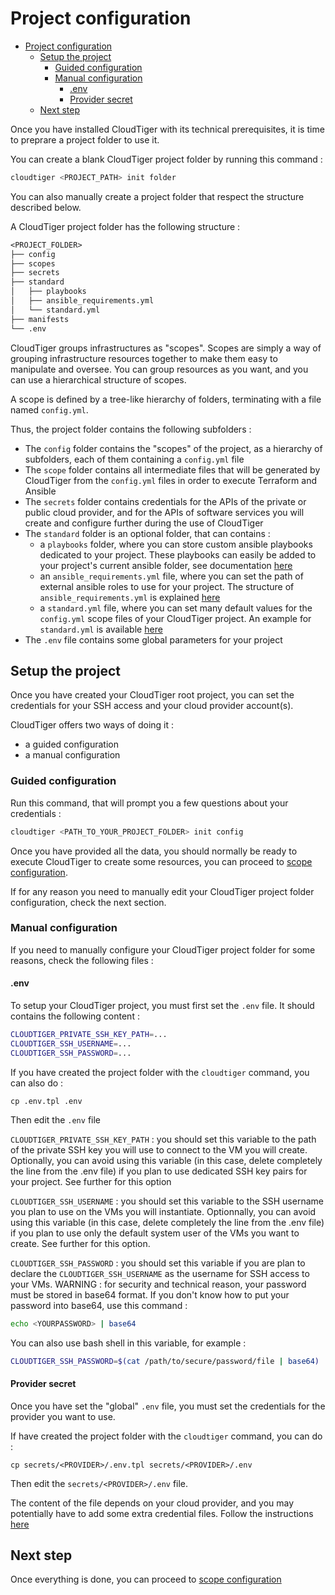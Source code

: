 # Project configuration

- [Project configuration](#project-configuration)
	- [Setup the project](#setup-the-project)
		- [Guided configuration](#guided-configuration)
		- [Manual configuration](#manual-configuration)
			- [.env](#env)
			- [Provider secret](#provider-secret)
	- [Next step](#next-step)

Once you have installed CloudTiger with its technical prerequisites, it is time to preprare a project folder to use it.

You can create a blank CloudTiger project folder by running this command :

```bash
cloudtiger <PROJECT_PATH> init folder
```

You can also manually create a project folder that respect the structure described below.

A CloudTiger project folder has the following structure :

```txt
<PROJECT_FOLDER>
├── config
├── scopes
├── secrets
├── standard
│   ├── playbooks
│   ├── ansible_requirements.yml
│   └── standard.yml
├── manifests
└── .env
```

CloudTiger groups infrastructures as "scopes". Scopes are simply a way of grouping infrastructure resources together to make them easy to manipulate and oversee. You can group resources as you want, and you can use a hierarchical structure of scopes.

A scope is defined by a tree-like hierarchy of folders, terminating with a file named `config.yml`.

Thus, the project folder contains the following subfolders :

- The `config` folder contains the "scopes" of the project, as a hierarchy of subfolders, each of them containing a `config.yml` file
- The `scope` folder contains all intermediate files that will be generated by CloudTiger from the `config.yml` files in order to execute Terraform and Ansible
- The `secrets` folder contains credentials for the APIs of the private or public cloud provider, and for the APIs of software services you will create and configure further during the use of CloudTiger
- The `standard` folder is an optional folder, that can contains :
  - a `playbooks` folder, where you can store custom ansible playbooks dedicated to your project. These playbooks can easily be added to your project's current ansible folder, see documentation [here](./commands.md)
  - an `ansible_requirements.yml` file, where you can set the path of external ansible roles to use for your project. The structure of `ansible_requirements.yml` is explained [here](./commands.md)
  - a `standard.yml` file, where you can set many default values for the `config.yml` scope files of your CloudTiger project. An example for `standard.yml` is available [here](../cloudtiger/libraries/internal/gitops/standard/standard.yml)
- The `.env` file contains some global parameters for your project

## Setup the project

Once you have created your CloudTiger root project, you can set the credentials for your SSH access and your cloud provider account(s).

CloudTiger offers two ways of doing it :

- a guided configuration
- a manual configuration

### Guided configuration

Run this command, that will prompt you a few questions about your credentials :

```bash
cloudtiger <PATH_TO_YOUR_PROJECT_FOLDER> init config
```

Once you have provided all the data, you should normally be ready to execute CloudTiger to create some resources, you can proceed to [scope configuration](scope_configuration.md).

If for any reason you need to manually edit your CloudTiger project folder configuration, check the next section.

### Manual configuration

If you need to manually configure your CloudTiger project folder for some reasons, check the following files :

#### .env

To setup your CloudTiger project, you must first set the `.env` file. It should contains the following content :

```bash
CLOUDTIGER_PRIVATE_SSH_KEY_PATH=...
CLOUDTIGER_SSH_USERNAME=...
CLOUDTIGER_SSH_PASSWORD=...
```

If you have created the project folder with the `cloudtiger` command, you can also do :

```
cp .env.tpl .env
```

Then edit the `.env` file

`CLOUDTIGER_PRIVATE_SSH_KEY_PATH` : you should set this variable to the path of the private SSH key you will use to connect to the VM you will create. Optionally, you can avoid using this variable (in this case, delete completely the line from the .env file) if you plan to use dedicated SSH key pairs for your project. See further for this option

`CLOUDTIGER_SSH_USERNAME` : you should set this variable to the SSH username you plan to use on the VMs you will instantiate. Optionnally, you can avoid using this variable (in this case, delete completely the line from the .env file) if you plan to use only the default system user of the VMs you want to create. See further for this option.

`CLOUDTIGER_SSH_PASSWORD` : you should set this variable if you are plan to declare the `CLOUDTIGER_SSH_USERNAME` as the username for SSH access to your VMs. WARNING : for security and technical reason, your password must be stored in base64 format. If you don't know how to put your password into base64, use this command :

```bash
echo <YOURPASSWORD> | base64
```

You can also use bash shell in this variable, for example :

```bash
CLOUDTIGER_SSH_PASSWORD=$(cat /path/to/secure/password/file | base64)
```

#### Provider secret

Once you have set the "global" `.env` file, you must set the credentials for the provider you want to use.

If have created the project folder with the `cloudtiger` command, you can do :

```
cp secrets/<PROVIDER>/.env.tpl secrets/<PROVIDER>/.env
```

Then edit the `secrets/<PROVIDER>/.env` file.

The content of the file depends on your cloud provider, and you may potentially have to add some extra credential files. Follow the instructions [here](prerequisites_cloud_credentials.md)

## Next step

Once everything is done, you can proceed to [scope configuration](scope_configuration.md)